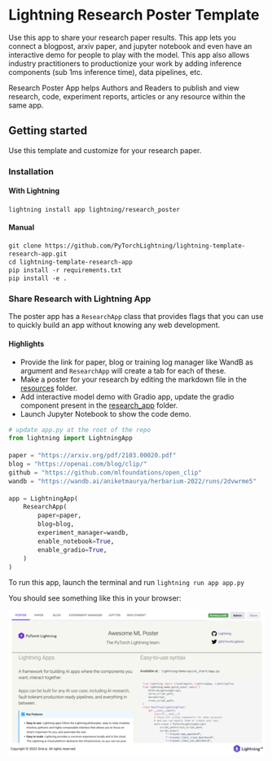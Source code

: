 # Lightning Research Poster Template

Use this app to share your research paper results. This app lets you connect a blogpost, arxiv paper, and jupyter
notebook and even have an interactive demo for people to play with the model. This app also allows industry
practitioners to productionize your work by adding inference components (sub 1ms inference time), data pipelines, etc.

Research Poster App helps Authors and Readers to publish and view research, code, experiment reports,
articles or any resource within the same app.

## Getting started

Use this template and customize for your research paper.

### Installation

#### With Lightning

`lightning install app lightning/research_poster`

#### Manual

```
git clone https://github.com/PyTorchLightning/lightning-template-research-app.git
cd lightning-template-research-app
pip install -r requirements.txt
pip install -e .
```

### Share Research with Lightning App

The poster app has a `ResearchApp` class that provides flags that you can use to quickly build an app without knowing
any web development.

#### Highlights

- Provide the link for paper, blog or training log manager like WandB as argument and `ResearchApp` will
  create a tab for each of these.
- Make a poster for your research by editing the markdown file in the [resources](./resources/poster.md) folder.
- Add interactive model demo with Gradio app, update the gradio component present in
  the [research_app](./research_app/components/model_demo.py) folder.
- Launch Jupyter Notebook to show the code demo.

```python
# update app.py at the root of the repo
from lightning import LightningApp

paper = "https://arxiv.org/pdf/2103.00020.pdf"
blog = "https://openai.com/blog/clip/"
github = "https://github.com/mlfoundations/open_clip"
wandb = "https://wandb.ai/aniketmaurya/herbarium-2022/runs/2dvwrme5"

app = LightningApp(
    ResearchApp(
        paper=paper,
        blog=blog,
        experiment_manager=wandb,
        enable_notebook=True,
        enable_gradio=True,
    )
)
```

To run this app, launch the terminal and run `lightning run app app.py`

You should see something like this in your browser:

![image](./assets/demo.png)
